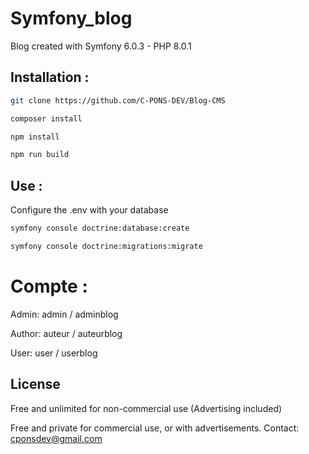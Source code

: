 # Symfony_blog

Blog created with Symfony 6.0.3 - PHP 8.0.1

## Installation :

```bash
git clone https://github.com/C-PONS-DEV/Blog-CMS
```

```bash
composer install
```

```bash
npm install
```

```bash
npm run build
```

## Use :

Configure the .env with your database

```bash
symfony console doctrine:database:create
```

```bash
symfony console doctrine:migrations:migrate
```

# Compte :

Admin: admin / adminblog

Author: auteur / auteurblog

User: user / userblog

## License

Free and unlimited for non-commercial use (Advertising included)

Free and private for commercial use, or with advertisements. Contact: cponsdev@gmail.com